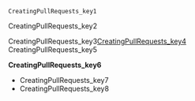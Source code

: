 ```ngMeta
CreatingPullRequests_key1
```
CreatingPullRequests_key2

CreatingPullRequests_key3[CreatingPullRequests_key4](https://yangsu.github.io/pull-request-tutorial/)
CreatingPullRequests_key5

**CreatingPullRequests_key6**

- CreatingPullRequests_key7
- CreatingPullRequests_key8
